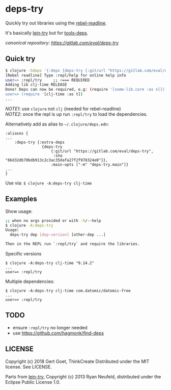 # deps-try

Quickly try out libraries using the [rebel-readline](https://github.com/bhauman/rebel-readline#rebel-readline).

It's basically [lein-try](https://github.com/avescodes/lein-try) but for [tools-deps](https://clojure.org/guides/getting_started#_clojure_installer_and_cli_tools).

*canonical repository: https://gitlab.com/eval/deps-try*

## Quick try


```bash
$ clojure -Sdeps '{:deps {deps-try {:git/url "https://gitlab.com/eval/deps-try" :sha "66d32db70bdb913c2c3ac35dafa27f2f978324e0"}}}' -m deps-try.main clj-time
[Rebel readline] Type :repl/help for online help info
user=> :repl/try     ;; <=== REQUIRED
Adding lib clj-time RELEASE
Done! Deps can now be required, e.g: (require '[some-lib.core :as sl])
user=> (require '[clj-time :as t])
...
```

*NOTE1*: use `clojure` not `clj` (needed for rebel-readline)  
*NOTE2*: once the repl is up run `:repl/try` to load the dependencies.  

Alternatively add as alias to `~/.clojure/deps.edn`:

```
:aliases {
...
    :deps-try {:extra-deps
                {deps-try
                    {:git/url "https://gitlab.com/eval/deps-try",
                     :sha "66d32db70bdb913c2c3ac35dafa27f2f978324e0"}},
                    :main-opts ["-m" "deps-try.main"]}
...
}
```

Use via: `$ clojure -A:deps-try clj-time`


## Examples

Show usage:

```bash
;; when no args provided or with -h/--help
$ clojure -A:deps-try
Usage:
  deps-try dep [dep-version] [other-dep ...]

Then in the REPL run `:repl/try` and require the libraries.
```

Specific versions

```
$ clojure -A:deps-try clj-time "0.14.2"
...
user=> :repl/try
```

Multiple dependencies:

```
$ clojure -A:deps-try clj-time com.datomic/datomic-free
...
user=> :repl/try
```

## TODO

- ensure `:repl/try` no longer needed
- use https://github.com/hagmonk/find-deps
 
## LICENSE

Copyright (c) 2018 Gert Goet, ThinkCreate
Distributed under the MIT license. See LICENSE.

Parts from [lein-try](https://github.com/avescodes/lein-try), Copyright (c) 2013 Ryan Neufeld, distributed under the Eclipse Public License 1.0.